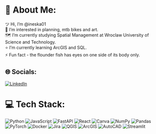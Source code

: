 # 🎀 About Me:
ツ Hi, I’m @ineska01<br>👀 I’m interested in planning, mtb bikes and art.<br>🗺 I’m currently studying Spatial Management at Wroclaw University of Science and Technology.<br>⭐ I’m currently learning ArcGIS and SQL.<br>⚡ Fun fact - the flounder fish has eyes on one side of its body only.


## 🌐 Socials:
[![LinkedIn](https://img.shields.io/badge/LinkedIn-%230077B5.svg?logo=linkedin&logoColor=white)](https://www.linkedin.com/in/weronika-kotla-142aa9250/) 

# 💻 Tech Stack:
![Python](https://img.shields.io/badge/python-3670A0?style=flat&logo=python&logoColor=ffdd54) ![JavaScript](https://img.shields.io/badge/javascript-%23323330.svg?style=flat&logo=javascript&logoColor=%23F7DF1E) ![FastAPI](https://img.shields.io/badge/FastAPI-005571?style=flat&logo=fastapi) ![React](https://img.shields.io/badge/react-%2320232a.svg?style=flat&logo=react&logoColor=%2361DAFB) ![Canva](https://img.shields.io/badge/Canva-%2300C4CC.svg?style=flat&logo=Canva&logoColor=white) ![NumPy](https://img.shields.io/badge/numpy-%23013243.svg?style=flat&logo=numpy&logoColor=white) ![Pandas](https://img.shields.io/badge/pandas-%23150458.svg?style=flat&logo=pandas&logoColor=white) ![PyTorch](https://img.shields.io/badge/PyTorch-%23EE4C2C.svg?style=flat&logo=PyTorch&logoColor=white) ![Docker](https://img.shields.io/badge/docker-%230db7ed.svg?style=flat&logo=docker&logoColor=white) ![Jira](https://img.shields.io/badge/jira-%230A0FFF.svg?style=flat&logo=jira&logoColor=white) ![QGIS](https://img.shields.io/badge/QGIS-%23589632?logo=Qgis
) ![ArcGIS](https://img.shields.io/badge/ArcGIS-%232C7AC3?logo=ArcGIS) ![AutoCAD](https://img.shields.io/badge/AutoCAD-%23E51050?logo=AutoCAD) ![Streamlit](https://img.shields.io/badge/Streamlit-%23FF4B4B?logo=Streamlit
) 

